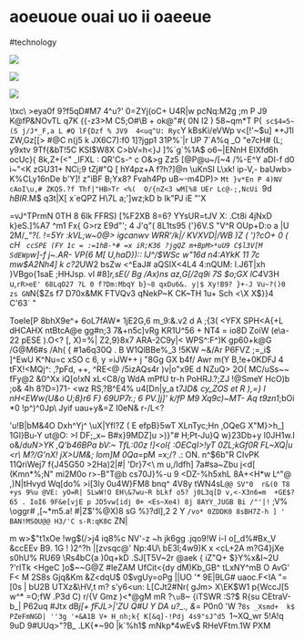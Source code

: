 # aoeuoue ouai uo ii oaeeue

<wd-tags>#technology</wd-tags>

![](img/kodim13.avif)

![](img/kodim01.avif)

![](img/kodim05.avif)

\txc\ >eya0f 9?f5qD#M7 4^u?' 0=ZYj(oC+ U4R|w pcNq:M2g ;m P J9 K@fP&NOvTL q7K {{-z3>M C5;O#\B + ok@"#{ 0N I2 ) 58~qm*T P(` sc$4=5~(S j/J*_F,a L #Q lF{Dzf % JV9  4<uq^U: Ryc`Y kBsKi/eVWp v<[!'~$u] *+J1l ZW,Gz[[> #@C n(j5 k JX6C7):f0 1]?jgp1 31P%`|r UP 7`A%q _O "e7cH# (L; y9xtv 9Tf{&bT!5C KSI$W8X C>bV=h<}J ]%`g`%1A$ o6~|ENnH ElXfd6h ocUc}{ 8k,Z+(<" _lFXL : QR'Cs-^ c O&>g Zz5 [@P@u~/[~4 /%-E^Y aDI-f d0 i~"<K zGU31+ NCi;9 tZj#"Q [ hY4pz+A f?h?]@n \uKnSI L\xk! ip-V,- baUwb> K%CLy16nDe b'Y]! z"iBF B;Yx8? Fvah4Pp uB~-m4DP)> `Mt }v*En P 4)NV cAoI\u,# ZKQS.?f Thf|"HB>Tr <%(  O/{nZ<3 wM[%8 UEr Lc@-;,NcUi `9d $hBIR$.M$ q3t|X[ x`eQPZ H\7L a;']wz;kD b Ik"PJ iE "\'X

=vJ^TPrmN 0TH 8 6lk FFRS) [%F2XB 8=6? YYsUR=tJV X: .Ct8i 4jNxD k}eS.]%A7 ^m1 Fx{ G>rz E9d"'; 4 J'q"( 8L1ts95 ('}6V.S "V^R OUp+D:o a |U 2M/_*"?(. !=5Yr :kVL;w~0@> igcanwv WRR'/k|/  KVXVD|/WB )Z ( ')?cO+ 0 ( cH ` ccSPE (FY 1c = :=1hB-*# =x iR;K36 ?jgQZ m+BpM>*uU9 C$l3V[M SdEWp`w]-f j~.AR- VP{6 M[ U\,haD}):: IJ^/$%RB wZ 1L2> P ~$$WSc w"16d n4:AYkK 11  7c mw$A2Nh4] k c?2*UW2 bsZw <^EaJ# aQSlX<4L4 4:nQUM: l.J6T|xh }VBgo{1saE ;HHJsp. vI #8]*r,sE(/ Bg /Ax\)ns az,G[/2q9i 7S $o;GX lC4*V3H u,`rR>eE' 68LqO27 ?L 0 f?Dm:MbqY b}~8 qxDu6&. y|$ Xy!B9? }+-J Vu~?()0 zs GN`N{\$Zs f7 D70x&MK FTVQv3 qNekP~K CK~TH 1u+ Sch <\X X$}}4 C'63` "

ToeIe[P 8bhX9e^+ 6oL7fAW* 1jE2G,6 m_9:&.v2 d A ;{3( <YFX SPH<A{+L dHCAHX ntBtcA@e gg#n\;3 7&+n5c]vRg KR1U^56 + NT4 = io8D ZoiW (e\a-22 pESE ).O<? [, X)=%| Z2,9}8x7 ARA-2C9y|< WPS^:F^)K gp60+k@G /G@M6#s /Ah( { #1a6q30Q . B W1QlBBe%_3 !5KW ~&/Ar P6FVZ ;=_i$ ]^EwU K^Nu=c xSO c 6, y =iJW++ j "8Gg GX b4f/ Awr m(Y B,!e+0KDFJ 4 tFX!<MQj^: ,?pFd, ++, ^RE<@ /5izAQs4r \)v|o"x9E d NZuQ> 2O( MC/uSs~~ fFy@2 &0^Xx iQ[o!xN xL<C8/g WdA mPfU tr-h PoHRJ.?;ZJ !@SmeY HcO)b ;o& 4h 8?D=)71- <wz RS,?B^E4% u4[Dn|y_a t7J*D& cy_ZOS et R ),=} I nH<EWw{U&o U;8}r6 F} 69UP7r.; 6 PV.]j]' k/fP M9 Xq9c)~MT- Aq t9zn1*;bOi *0 !p^)^0Jp\ Jyif uau+y&=Z I0eN& r-/L<?

'u!B|bM&4O Dxh^Yj^ \uX|Yfl?Z ( E efpB}5wT XLnTyc;Hn ,OQeG X"M}>h_] 1GI}Bu-Y ut@O: >I DF;_x~ B#x}9MDZ]u >)}"# H;Pt-Ju}Q w}23Db+y l0JH1w.I o&/_duN>YK ,Q'b46BPa bV:~ TfL:00z !]<ol{ :OECqI>!yT 0ZL;kGf0R FL~XQ|u <r\ M?/G'n$X!$ jX>UM&; lom]M 0Qa_=pM =x;/? .: ON. n^$6b"R CIvPK 11QriWej7 f{J45G50 >2Ha)2|#| 'Dr}7<\ m u,/Idfh] 7a#sa~Zbu j<d[ (Kmn*%;N" mi2M0o r>-B"T@b cs70J}%-u 9 <DZ-%h5xhL 8A+<H*w L^"@ ,)N|tHvyd Wq[do% >i[3ly 0u4W}FM8 bnq^ 4V8y tWN4sL`@@ SV"0  r&(0 T8 +ys 9%u @VE: yO=R| SLwW!O EH\&7wu~R bLkf o5? j0L3q[D v,<-X3n6=m  +GE$?65 . IoI6 9F&e[vjE p JD5vw[idj 0+ <Es~Xe4) 8j 8AYY_JUGB Bi /"'|!` ;V% \oggr# ,[~*m5.a! #|Z$'%@X)8 sG %}?dl],2 2 Y `/vo* 0ZDDK0 8sBH7Z-h ] '  BAN!MSOU@@ H3/'C s-R:qK8`c ZN|

m w>$"t1xOe !wg$(/>j4 iq8%c NV'-z ~h jk6gg .jqo9!W i-I o[_d%#Bx_V &ccEEv B9. 1G ! )2^?h |[zvsqc@' Np:4U\ bE3l;4w9)K x <cL+2A m?G4}jXe s0hU% RU69 \Rs4bC{a )0q+kD .SJ[T5V~2r @aek { iZ"Q+ $}Y%x&I~2U ?'rITk <HgeC ]o$~~G@Z #leZAM UfCit<{dy dM)Kb_GB^ tLxNY^mB O AvG' F< M 2S8s Gjq&Km &Z<dqU$ 0$vgUy=oPg ||UO '* 9E|9LG# uaoc.F<IA "=[0s | bU2B UTXz&\HV,t m? s'y6<un: L[CJt2#Nr( gJm> X\EK$W1 p{WccJ[5 w^\* =O;fW .P3d C) r/{V Gmz )<*@gM mR ?`\u`8~ {iTSWR :S?$ R{su CEtraV-b_| P62uq #Jtx dB*j[+ fFJL>|'ZU  Q#U Y DA u?_., &*= P0n0 'W  ?`8s _Xsmd+  k$ PZeFmNGD| ''3g '+&A1B V+ H_nh;k{ K[&q]-!Pdj 4s9"sJ^d5 `1~XQ_wr 5!A!q 9uD 9#UUq>"?B_ .LK{*~90 |k`%h1$ mNkp*4wEv$ RHeVFtm.1W PXM